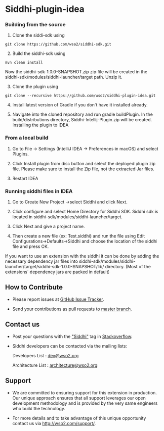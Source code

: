 
# Siddhi-plugin-idea

### Building from the source

1) Clone the siddi-sdk using 
```
git clone https://github.com/wso2/siddhi-sdk.git
```

2) Build the siddhi-sdk using 
```
mvn clean install
```

Now the siddhi-sdk-1.0.0-SNAPSHOT.zip zip file will be created in the siddhi-sdk/modules/siddhi-launcher/target path. Unzip it. 

3) Clone the plugin using 
```
git clone --recursive https://github.com/wso2/siddhi-plugin-idea.git
```

4) Install latest version of Gradle if you don't have it installed already.

5) Navigate into the cloned repository and run gradle buildPlugin. In the build/distributions directory, Siddhi-Intellij-Plugin.zip will be created.
Installing the plugin to IDEA

### From a local build

1) Go to File -> Settings (IntelliJ IDEA -> Preferences in macOS) and select Plugins.

2) Click Install plugin from disc button and select the deployed plugin zip file. Please make sure to install the Zip file, not the extracted Jar files.

3) Restart IDEA

### Running siddhi files in IDEA

1) Go to Create New Project ->select Siddhi and click Next.

2) Click configure and select Home Directory for Siddhi SDK. Siddhi sdk is located in 
siddhi-sdk/modules/siddhi-launcher/target.

3) Click Next and give a project name.

4) Then create a new file (ex: Test.siddhi) and run the file using Edit Configurations->Defaults->Siddhi and choose the location of the siddhi file and press OK.

If you want to use an extension with the siddhi it can be done by adding the necessary dependency jar files into 
siddhi-sdk/modules/siddhi-launcher/target/siddhi-sdk-1.0.0-SNAPSHOT/lib/ directory. 
(Most of the extensions' dependency jars are packed in default)

## How to Contribute
 
  * Please report issues at <a target="_blank" href="https://github.com/wso2/siddhi-plugin-idea/issues">GitHub Issue 
  Tracker</a>.
  
  * Send your contributions as pull requests to <a target="_blank" href="https://github.com/wso2/siddhi-plugin-idea/tree/master">master branch</a>. 
 
## Contact us 

 * Post your questions with the <a target="_blank" href="http://stackoverflow.com/search?q=siddhi">"Siddhi"</a> tag in <a target="_blank" href="http://stackoverflow.com/search?q=siddhi">Stackoverflow</a>. 
 
 * Siddhi developers can be contacted via the mailing lists:
 
    Developers List   : [dev@wso2.org](mailto:dev@wso2.org)
    
    Architecture List : [architecture@wso2.org](mailto:architecture@wso2.org)
 
## Support 

* We are committed to ensuring support for this extension in production. Our unique approach ensures that all support leverages our open development methodology and is provided by the very same engineers who build the technology. 

* For more details and to take advantage of this unique opportunity contact us via <a target="_blank" href="http://wso2.com/support?utm_source=gitanalytics&utm_campaign=gitanalytics_Jul17">http://wso2.com/support/</a>.


